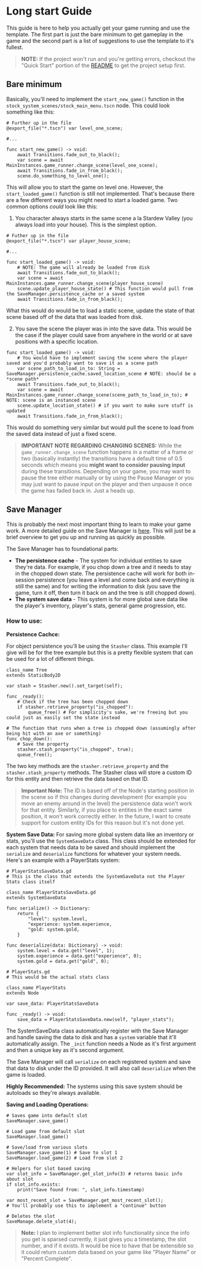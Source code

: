 # Long start Guide
This guide is here to help you actually get your game running and use the template. The first part is just the bare minimum to get gameplay in the game
and the second part is a list of suggestions to use the template to it's fullest.

> **NOTE:** If the project won't run and you're getting errors, checkout the "Quick Start" portion of the [README](../README.md) to get the project setup first.

## Bare minimum
Basically, you'll need to implement the `start_new_game()` function in the `stock_system_scenes/stock_main_menu.tscn` node. This could look something like
this:
```
# Further up in the file
@export_file("*.tscn") var level_one_scene;

#...

func start_new_game() -> void:
    await Transitions.fade_out_to_black();
    var scene = await MainInstances.game_runner.change_scene(level_one_scene);
    await Transitions.fade_in_from_black();
    scene.do_something_to_level_one();
```

This will allow you to start the game on level one. However, the `start_loaded_game()` function is still not implemented. That's because there are a few
different ways you might need to start a loaded game. Two common options *could* look like this:

1. You character always starts in the same scene a la Stardew Valley (you always load into your house). This is the simplest option.
```
# Futher up in the file
@export_file("*.tscn") var player_house_scene;

#...

func start_loaded_game() -> void:
    # NOTE: The game will already be loaded from disk
    await Transitions.fade_out_to_black();
    var scene = await MainInstances.game_runner.change_scene(player_house_scene)
    scene.update_player_house_state() # This function would pull from the SaveManager.persistence_cache or a saved system
    await Transitions.fade_in_from_black();
```
What this would do would be to load a static scene, update the state of that scene based off of the data that was loaded from disk.

2. You save the scene the player was in into the save data. This would be the case if the player could save from anywhere in the world or
at save positions with a specific location.

```
func start_loaded_game() -> void:
    # You would have to implement saving the scene where the player saved and you'd probably want to save it as a scene path
    var scene_path_to_load_in_to: String = SaveManager.persistence_cache.saved_location_scene # NOTE: should be a *scene path* 
    await Transitions.fade_out_to_black();
    var scene = await MainInstances.game_runner.change_scene(scene_path_to_load_in_to); # NOTE: scene is an instanced scene
    scene.update_location_state() # if you want to make sure stuff is updated
    await Transitions.fade_in_from_black();
```
This would do something very similar but would pull the scene to load from the saved data instead of just a fixed scene.

> **IMPORTANT NOTE REGARDING CHANGING SCENES:** While the `game_runner.change_scene` function happens in a matter of a frame or two (basically instantly) the transitions have a default time of 0.5 seconds which means you **might want to consider pausing input** during these transitions. Depending on your game, you may want to pause the tree either manually or by using the Pause Manager or you may just want to pause input on the player and then unpause it once the game has faded back in. Just a heads up. 
    
## Save Manager
This is probably the next most important thing to learn to make your game work. A more detailed guide on the Save Manager is [here](../docs/systems/save_manager.md). This
will just be a brief overview to get you up and running as quickly as possible.

The Save Manager has to foundational parts: 
- **The persistence cache** - The system for individual entities to save they're data. For example, if you chop down a tree and it needs to stay in the chopped down state.
The persistence cache will work for both in-session persistence (you leave a level and come back and everything is still the same) and for writing the information to disk (you save the game, turn it off, then turn it back on and the tree is still chopped down).
- **The system save data** - This system is for more global save data like the player's inventory, player's stats, general game progression, etc. 

### How to use:

**Persistence Cachce:**

For object persistence you'll be using the `Stasher` class. This example I'll give will be for the tree example but this is a pretty flexible system that can be used for
a lot of different things.

``` 
class_name Tree
extends StaticBody2D

var stash = Stasher.new().set_target(self);

func _ready():
    # Check if the tree has been chopped down
    if stasher.retrieve_property("is_chopped"):
        queue_free() # For simplicity's sake, we're freeing but you could just as easily set the state instead

# The function that runs when a tree is chopped down (assumingly after being hit with an axe or something)
func chop_down():
    # Save the property
    stasher.stash_property("is_chopped", true);
    queue_free();
```

The two key methods are the `stasher.retrieve_property` and the `stasher.stash_property` methods. The Stasher class will store a custom ID for this entity and then
retrieve the data based on that ID. 

> **Important Note:** The ID is based off of the Node's starting position in the scene so if this changes during development (for example you move an enemy around in the level) the persistence data won't work for that entity. Similarly, if you place to entities in the exact same position, it won't work correctly either. In the future, I want to create 
support for custom entity IDs for this reason but it's not done yet.

**System Save Data:**
For saving more global system data like an inventory or stats, you'll use the `SystemSaveData` class. This class should be extended for each system that needs data to be saved
and should implement the `serialize` and `deserialize` functions for whatever your system needs. Here's an example with a PlayerStats system:

```
# PlayerStatsSaveData.gd
# This is the class that extends the SystemSaveData not the Player Stats class itself

class_name PlayerStatsSaveData.gd
extends SystemSaveData

func serialize() -> Dictionary:
    return {
        "level": system.level,
        "experience: system.experience,
        "gold: system.gold,
    }

func deserialize(data: Dictionary) -> void:
    system.level = data.get("level", 1);
    system.experience = data.get("experience", 0);
    system.gold = data.get("gold", 0);
```

```
# PlayerStats.gd
# This would be the actual stats class

class_name PlayerStats
extends Node

var save_data: PlayerStatsSaveData

func _ready() -> void:
    save_data = PlayerStatsSaveData.new(self, "player_stats");
```

The SystemSaveData class automatically register with the Save Manager and handle saving the data to disk and has a
`system` variable that it'll automatically assign. The `_init` function needs a Node as it's first argument and then a unique key as it's second argument.

The Save Manager will call `serialize` on each registered system and save that data to disk under the ID provided. It will also call `deserialize` when the 
game is loaded.

**Highly Recommended:** The systems using this save system should be autoloads so they're always available. 

**Saving and Loading Operations:**
```
# Saves game into default slot
SaveManager.save_game()

# Load game from default slot
SaveManager.load_game()

# Save/load from various slots
SaveManager.save_game(1) # Save to slot 1
SaveManager.load_game(2) # Load from slot 2

# Helpers for slot based saving
var slot_info = SaveManager.get_slot_info(3) # returns basic info about slot
if slot_info.exists:
    print("Save found from: ", slot_info.timestamp)

var most_recent_slot = SaveManager.get_most_recent_slot();
# You'll probably use this to implement a "continue" button

# Deletes the slot
SaveManage.delete_slot(4);
```

> **Note:** I plan to implement better slot info functionality since the info you get is sparsed currently, it just gives you a timestamp, the slot number, and if it exists. 
It would be nice to have that be extensible so it could return custom data based on your game like "Player Name" or "Percent Complete".
